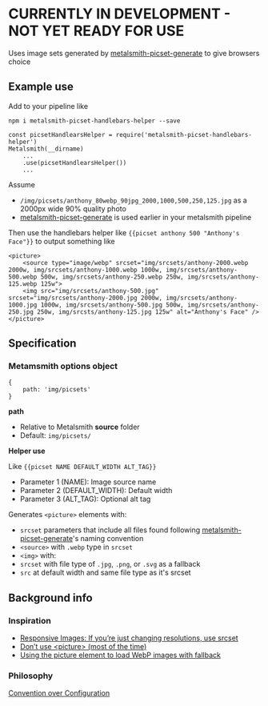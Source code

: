 # CURRENTLY IN DEVELOPMENT - NOT YET READY FOR USE

Uses image sets generated by [metalsmith-picset-generate](https://github.com/AnthonyAstige/metalsmith-picset-generate) to give browsers choice

## Example use

Add to your pipeline like

`npm i metalsmith-picset-handlebars-helper --save`

```
const picsetHandlearsHelper = require('metalsmith-picset-handlebars-helper')
Metalsmith(__dirname)
	...
	.use(picsetHandlearsHelper())
	...
```

Assume

 * `/img/picsets/anthony_80webp_90jpg_2000,1000,500,250,125.jpg` as a 2000px wide 90% quality photo
 * [metalsmith-picset-generate](https://github.com/AnthonyAstige/metalsmith-picset-generate) is used earlier in your metalsmith pipeline

Then use the handlebars helper like `{{picset anthony 500 "Anthony's Face"}}` to output something like

```
<picture>
	<source type="image/webp" srcset="img/srcsets/anthony-2000.webp 2000w, img/srcsets/anthony-1000.webp 1000w, img/srcsets/anthony-500.webp 500w, img/srcsets/anthony-250.webp 250w, img/srcsets/anthony-125.webp 125w">
	<img src="img/srcsets/anthony-500.jpg" srcset="img/srcsets/anthony-2000.jpg 2000w, img/srcsets/anthony-1000.jpg 1000w, img/srcsets/anthony-500.jpg 500w, img/srcsets/anthony-250.jpg 250w, img/srcsts/anthony-125.jpg 125w" alt="Anthony's Face" />
</picture>
```
## Specification

### Metamsmith options object

```
{
	path: 'img/picsets'
}
```

**path**

* Relative to Metalsmith **source** folder
* Default: `img/picsets/`

**Helper use**

Like `{{picset NAME DEFAULT_WIDTH ALT_TAG}}`

 * Parameter 1 (NAME): Image source name
 * Parameter 2 (DEFAULT_WIDTH): Default width
 * Parameter 3 (ALT_TAG): Optional alt tag

Generates `<picture>` elements with:

* `srcset` parameters that include all files found following [metalsmith-picset-generate](https://github.com/AnthonyAstige/metalsmith-picset-generate)'s naming convention
* `<source>` with `.webp` type in `srcset`
* `<img>` with:
 * `srcset` with file type of `.jpg`, `.png`, or `.svg` as a fallback
 * `src` at default width and same file type as it's srcset

## Background info

### Inspiration

* [Responsive Images: If you’re just changing resolutions, use srcset](https://css-tricks.com/responsive-images-youre-just-changing-resolutions-use-srcset/)
* [Don’t use \<picture\> (most of the time)](https://cloudfour.com/thinks/dont-use-picture-most-of-the-time/)
* [Using the picture element to load WebP images with fallback](https://walterebert.com/blog/using-the-picture-element-to-load-webp-images-with-fallback/)

### Philosophy

[Convention over Configuration](https://en.wikipedia.org/wiki/Convention_over_configuration)
